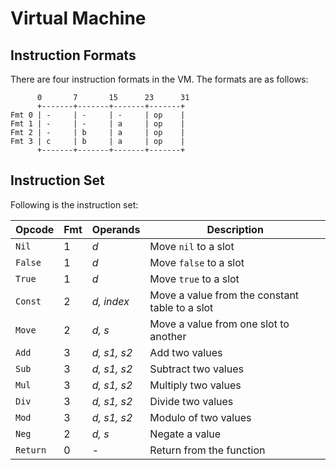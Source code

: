 
# Virtual Machine

## Instruction Formats

There are four instruction formats in the VM. The formats are as follows:

```
      0       7       15      23      31
      +-------+-------+-------+-------+
Fmt 0 | -     | -     | -     | op    |
Fmt 1 | -     | -     | a     | op    |
Fmt 2 | -     | b     | a     | op    |
Fmt 3 | c     | b     | a     | op    |
      +-------+-------+-------+-------+
```

## Instruction Set

Following is the instruction set:

| Opcode   | Fmt | Operands    | Description |
| -------- | --- | ----------- | ------------|
| `Nil`    | 1   | _d_         | Move `nil` to a slot |
| `False`  | 1   | _d_         | Move `false` to a slot |
| `True`   | 1   | _d_         | Move `true` to a slot |
| `Const`  | 2   | _d, index_  | Move a value from the constant table to a slot |
| `Move`   | 2   | _d, s_      | Move a value from one slot to another |
| `Add`    | 3   | _d, s1, s2_ | Add two values |
| `Sub`    | 3   | _d, s1, s2_ | Subtract two values |
| `Mul`    | 3   | _d, s1, s2_ | Multiply two values |
| `Div`    | 3   | _d, s1, s2_ | Divide two values |
| `Mod`    | 3   | _d, s1, s2_ | Modulo of two values |
| `Neg`    | 2   | _d, s_      | Negate a value |
| `Return` | 0   | -           | Return from the function |
